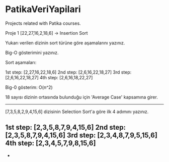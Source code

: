 # PatikaVeriYapilari
Projects related with Patika courses.


Proje 1
[22,27,16,2,18,6] -> Insertion Sort

Yukarı verilen dizinin sort türüne göre aşamalarını yazınız.

Big-O gösterimini yazınız.

Sort aşamaları:

1st step: [2,27,16,22,18,6]
2nd step: [2,6,16,22,18,27]
3rd step: [2,6,16,22,18,27]
4th step: [2,6,16,18,22,27]

Big-0 gösterim: O(n^2)

18 sayısı dizinin ortasında bulunduğu için 'Average Case' kapsamına girer.

------------------------------------------------------------------------------------------------------------

[7,3,5,8,2,9,4,15,6] dizisinin Selection Sort'a göre ilk 4 adımını yazınız.

1st step: [2,3,5,8,7,9,4,15,6]
2nd step: [2,3,5,8,7,9,4,15,6]
3rd step: [2,3,4,8,7,9,5,15,6]
4th step: [2,3,4,5,7,9,8,15,6]
-
-
